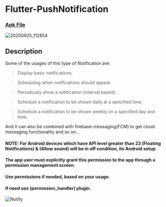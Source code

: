 # Flutter-PushNotification

### [Apk File](https://drive.google.com/file/d/1MT03_4ItVNY504vridC8kPmYPmIEJSDO/view?usp=sharing)

![20200925_112854](https://user-images.githubusercontent.com/69294119/94232280-4a143d00-ff23-11ea-9663-318c39ff8732.gif)

## Description

Some of the usages of this type of Notification are:

> Display basic notifications.

> Scheduling when notifications should appear.

> Periodically show a notification (interval based).

> Schedule a notification to be shown daily at a specified time.

> Schedule a notification to be shown weekly on a specified day and time.

And it can also be combined with firebase-messaging(FCM) to get cloud messaging functionality and so on...

#### NOTE: For Android devices which have API level greater than 23 (Floating Notifications) & (Allow sound) will be in off condition, its Android setup.
#### The app user must explicitly grant this permission to the app through a permission management screen.
#### Use permissions if needed, based on your usage.

#### If need use (permission_handler) plugin.

![Notify](https://user-images.githubusercontent.com/69294119/94232286-4d0f2d80-ff23-11ea-8e84-4b3a7f8a4c8d.jpg)

 
